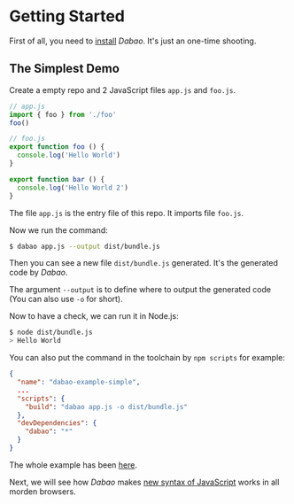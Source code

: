 # Getting Started

First of all, you need to [install](installation.md) _Dabao_. It's just an one-time shooting.

## The Simplest Demo

Create a empty repo and 2 JavaScript files `app.js` and `foo.js`.

``` js
// app.js
import { foo } from './foo'
foo()
```

``` js
// foo.js
export function foo () {
  console.log('Hello World')
}

export function bar () {
  console.log('Hello World 2')
}
```

The file `app.js` is the entry file of this repo. It imports file `foo.js`.

Now we run the command:

``` bash
$ dabao app.js --output dist/bundle.js
```

Then you can see a new file `dist/bundle.js` generated. It's the generated code by _Dabao_.

The argument `--output` is to define where to output the generated code (You can also use `-o` for short).

Now to have a check, we can run it in Node.js:

``` bash
$ node dist/bundle.js
> Hello World
```

You can also put the command in the toolchain by `npm scripts` for example:

``` json
{
  "name": "dabao-example-simple",
  ...
  "scripts": {
    "build": "dabao app.js -o dist/bundle.js"
  },
  "devDependencies": {
    "dabao": "*"
  }
}
```

The whole example has been [here](https://github.com/Jinjiang/dabao/tree/master/examples/simple).

Next, we will see how _Dabao_ makes [new syntax of JavaScript](javascript.md) works in all morden browsers.
